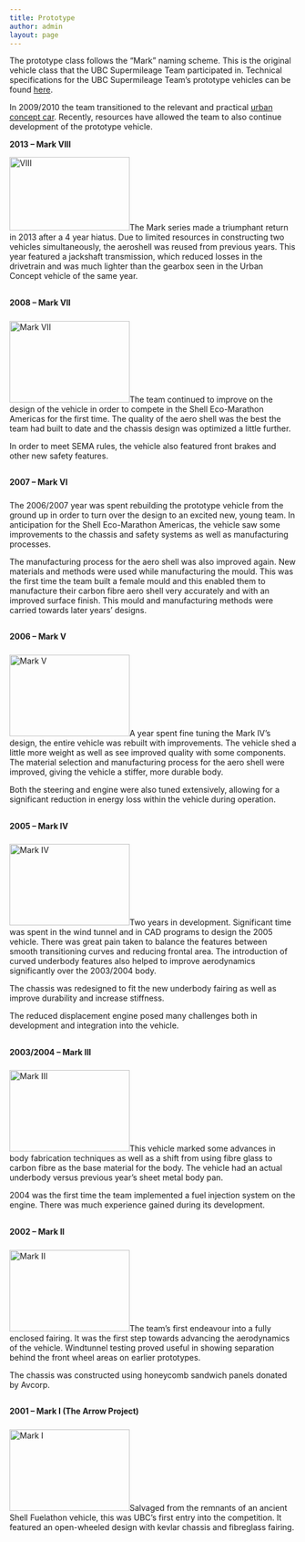 ```yaml
---
title: Prototype
author: admin
layout: page
---
```

The prototype class follows the &#8220;Mark&#8221; naming scheme. This is the original vehicle class that the UBC Supermileage Team participated in. Technical specifications for the UBC Supermileage Team&#8217;s prototype vehicles can be found [here][1].

In 2009/2010 the team transitioned to the relevant and practical [urban concept car][2]. Recently, resources have allowed the team to also continue development of the prototype vehicle.

**2013 &#8211; Mark VIII**

[<img class="size-medium wp-image-676 alignleft" title="Mark VIII" src="http://supermileage.ca/wp-content/uploads/2010/09/Shell-Ecomarathon-1002-300x184.jpg" alt="VIII" width="211" height="129" />][3]The Mark series made a triumphant return in 2013 after a 4 year hiatus. Due to limited resources in constructing two vehicles simultaneously, the aeroshell was reused from previous years. This year featured a jackshaft transmission, which reduced losses in the drivetrain and was much lighter than the gearbox seen in the Urban Concept vehicle of the same year.

<div style="width: 100%;">
  <h4 style="padding-bottom: 5px; padding-top: 10px;">
    2008 &#8211; Mark VII
  </h4>
  
  <p>
    <a href="http://supermileage.ca/wp-content/uploads/2010/09/CIMG2147.jpg"><img class="alignleft" src="http://supermileage.ca/wp-content/uploads/2010/09/CIMG2147.jpg" alt="Mark VII" width="211" height="143" /></a>The team continued to improve on the design of the vehicle in order to compete in the Shell Eco-Marathon Americas for the first time. The quality of the aero shell was the best the team had built to date and the chassis design was optimized a little further.
  </p>
  
  <p>
    In order to meet SEMA rules, the vehicle also featured front brakes and other new safety features.
  </p>
</div>

<div style="width: 100%;">
  <h4 style="padding-bottom: 5px; padding-top: 10px;">
    2007 &#8211; Mark VI
  </h4>
  
  <p>
    The 2006/2007 year was spent rebuilding the prototype vehicle from the ground up in order to turn over the design to an excited new, young team. In anticipation for the Shell Eco-Marathon Americas, the vehicle saw some improvements to the chassis and safety systems as well as manufacturing processes.
  </p>
  
  <p>
    The manufacturing process for the aero shell was also improved again. New materials and methods were used while manufacturing the mould. This was the first time the team built a female mould and this enabled them to manufacture their carbon fibre aero shell very accurately and with an improved surface finish. This mould and manufacturing methods were carried towards later years&#8217; designs.
  </p>
</div>

<div style="width: 100%;">
  <h4 style="padding-bottom: 5px; padding-top: 10px;">
    2006 &#8211; Mark V
  </h4>
  
  <p>
    <a href="http://supermileage.ca/wp-content/uploads/2010/09/dsc_1009.jpg"><img class="alignleft" src="http://supermileage.ca/wp-content/uploads/2010/09/dsc_1009.jpg" alt="Mark V" width="211" height="143" /></a>A year spent fine tuning the Mark IV&#8217;s design, the entire vehicle was rebuilt with improvements. The vehicle shed a little more weight as well as see improved quality with some components. The material selection and manufacturing process for the aero shell were improved, giving the vehicle a stiffer, more durable body.
  </p>
  
  <p>
    Both the steering and engine were also tuned extensively, allowing for a significant reduction in energy loss within the vehicle during operation.
  </p>
</div>

<div style="width: 100%;">
  <h4 style="padding-bottom: 5px; padding-top: 10px;">
    2005 &#8211; Mark IV
  </h4>
  
  <p>
    <a href="http://www.supermileage.ca/images/photos/past-2005-iso-shot.gif"><img class="alignleft" src="http://www.supermileage.ca/images/photos/past-2005-iso-shot.gif" alt="Mark IV" width="211" height="143" /></a>Two years in development. Significant time was spent in the wind tunnel and in CAD programs to design the 2005 vehicle. There was great pain taken to balance the features between smooth transitioning curves and reducing frontal area. The introduction of curved underbody features also helped to improve aerodynamics significantly over the 2003/2004 body.
  </p>
  
  <p>
    The chassis was redesigned to fit the new underbody fairing as well as improve durability and increase stiffness.
  </p>
  
  <p>
    The reduced displacement engine posed many challenges both in development and integration into the vehicle.
  </p>
</div>

<div style="width: 100%;">
  <h4 style="padding-bottom: 5px; padding-top: 10px;">
    2003/2004 &#8211; Mark III
  </h4>
  
  <p>
    <a href="http://www.supermileage.ca/images/photos/past-2004-iso-shot.gif"><img class="alignleft" src="http://www.supermileage.ca/images/photos/past-2004-iso-shot.gif" alt="Mark III" width="211" height="143" /></a>This vehicle marked some advances in body fabrication techniques as well as a shift from using fibre glass to carbon fibre as the base material for the body. The vehicle had an actual underbody versus previous year&#8217;s sheet metal body pan.
  </p>
  
  <p>
    2004 was the first time the team implemented a fuel injection system on the engine. There was much experience gained during its development.
  </p>
</div>

<div style="width: 100%;">
  <h4 style="padding-bottom: 5px; padding-top: 10px;">
    2002 &#8211; Mark II
  </h4>
  
  <p>
    <a href="http://www.supermileage.ca/images/photos/past-2002-iso-shot.gif"><img class="alignleft" src="http://www.supermileage.ca/images/photos/past-2002-iso-shot.gif" alt="Mark II" width="211" height="143" /></a>The team&#8217;s first endeavour into a fully enclosed fairing. It was the first step towards advancing the aerodynamics of the vehicle. Windtunnel testing proved useful in showing separation behind the front wheel areas on earlier prototypes.
  </p>
  
  <p>
    The chassis was constructed using honeycomb sandwich panels donated by Avcorp.
  </p>
</div>

<div style="width: 100%;">
  <h4 style="padding-bottom: 5px; padding-top: 10px;">
    2001 &#8211; Mark I (The Arrow Project)
  </h4>
  
  <p>
    <a href="http://www.supermileage.ca/images/photos/past-2001-tent-shot.gif"><img class="alignleft" src="http://www.supermileage.ca/images/photos/past-2001-tent-shot.gif" alt="Mark I" width="211" height="143" /></a>Salvaged from the remnants of an ancient Shell Fuelathon vehicle, this was UBC&#8217;s first entry into the competition. It featured an open-wheeled design with kevlar chassis and fibreglass fairing.
  </p>
</div>

 [1]: http://www.sites.mech.ubc.ca/~supermileage/TechnicalSpecs/Technical%20Specifications-Prototype.pdf
 [2]: http://www.supermileage.ca/team/previous-vehicles/urban-concept-car
 [3]: http://supermileage.ca/wp-content/uploads/2010/09/Shell-Ecomarathon-1002.jpg